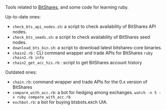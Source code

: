 Tools related to [BitShares](https://github.com/bitshares), and some code for learning ruby.

Up-to-date ones:

* `check_bts_api_nodes.sh`: a script to check availability of BitShares API nodes.
* `check_bts_seeds.sh`: a script to check availability of BitShares seed nodes.
* `download_bts_bin.sh`: a script to download latest bitshares-core binaries.
* `chain2.rb` : CLI command wrapper and trade APIs for BitShares `ruby chain2.rb info`
* `chain2_get_acc_his.rb` : script to get BitShares account history

Outdated ones:

* `chain.rb`: command wrapper and trade APIs for the 0.x version of BitShares
* `compare_with_acc.rb`: a bot for hedging among exchanges. `watch -n 5 -x ruby compare_with_acc.rb`
* `exchbot.rb`: a bot for buying btsbots.exch UIA.
